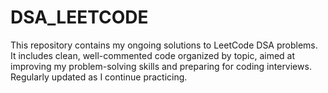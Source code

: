# DSA_LEETCODE
This repository contains my ongoing solutions to LeetCode DSA problems. It includes clean, well-commented code organized by topic, aimed at improving my problem-solving skills and preparing for coding interviews. Regularly updated as I continue practicing.
